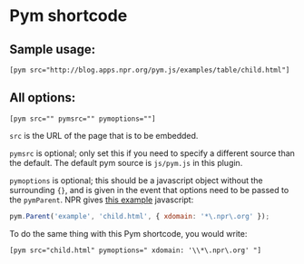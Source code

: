 # Pym shortcode

## Sample usage:

```
[pym src="http://blog.apps.npr.org/pym.js/examples/table/child.html"]

```

## All options:

```
[pym src="" pymsrc="" pymoptions=""]
```

`src` is the URL of the page that is to be embedded.

`pymsrc` is optional; only set this if you need to specify a different source than the default. The default pym source is `js/pym.js` in this plugin.

`pymoptions` is optional; this should be a javascript object without the surrounding `{}`, and is given in the event that options need to be passed to the `pymParent`. NPR gives [this example](http://blog.apps.npr.org/pym.js/#examples) javascript:

```js
pym.Parent('example', 'child.html', { xdomain: '*\.npr\.org' });
```

To do the same thing with this Pym shortcode, you would write:

```
[pym src="child.html" pymoptions=" xdomain: '\\*\.npr\.org' "]
```
